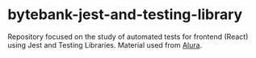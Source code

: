 # bytebank-jest-and-testing-library
Repository focused on the study of automated tests for frontend (React) using Jest and Testing Libraries. 
Material used from [Alura](https://www.alura.com.br/).
